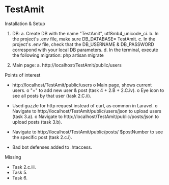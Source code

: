 # TestAmit

Installation & Setup

1)	DB:
  a.	Create DB with the name "TestAmit", utf8mb4_unicode_ci. 
  b.	In the project's .env file, make sure DB_DATABASE= TestAmit. 
  c.	In the project's .env file, check that the DB_USERNAME & DB_PASSWORD correspond with your local DB parameters.
  d.	In the terminal, execute the following migration: 
  php artisan migrate

2)	Main page: 
  a.	http://localhost/TestAmit/public/users 

Points of interest

  -	http://localhost/TestAmit/public/users 
  o	Main page, shows current users. 
  o	"+" to add new user & post (task 4 + 2.B + 2.C.iv).
  o	Eye icon to see all posts by that user (task 2.C.ii).  
  
  -	Used guzzle for http request instead of curl, as common in Laravel. 
  o	Navigate to http://localhost/TestAmit/public/users/json to upload users (task 3.a). 
  o	Navigate to http://localhost/TestAmit/public/posts/json to upload posts (task 3.b).

  -	Navigate to http://localhost/TestAmit/public/posts/ $postNumber to see the specific post (task 2.c.i).
  
  -	Bad bot defenses added to .htaccess. 

Missing

-	Task 2.c.iii.
-	Task 5.
-	Task 6. 

